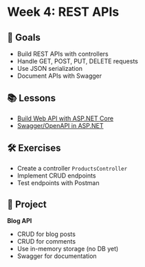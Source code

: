 # Week 4: REST APIs

## 🎯 Goals
- Build REST APIs with controllers
- Handle GET, POST, PUT, DELETE requests
- Use JSON serialization
- Document APIs with Swagger

## 📚 Lessons
- [Build Web API with ASP.NET Core](https://learn.microsoft.com/en-us/aspnet/core/web-api/)
- [Swagger/OpenAPI in ASP.NET](https://learn.microsoft.com/en-us/aspnet/core/tutorials/getting-started-with-swashbuckle)

## 🛠 Exercises
- Create a controller `ProductsController`
- Implement CRUD endpoints
- Test endpoints with Postman

## 📌 Project
**Blog API**
- CRUD for blog posts
- CRUD for comments
- Use in-memory storage (no DB yet)
- Swagger for documentation
